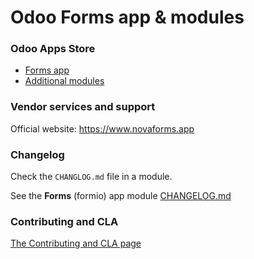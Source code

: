 # Odoo Forms app & modules

### Odoo Apps Store

- [Forms app](https://apps.odoo.com/apps/modules/18.0/formio)
- [Additional modules](https://apps.odoo.com/apps/modules/browse?series=18.0&search=formio&author=Nova+Code)

### Vendor services and support

Official website: https://www.novaforms.app

### Changelog

Check the `CHANGLOG.md` file in a module.

See the **Forms** (formio) app module [CHANGELOG.md](https://github.com/novacode-nl/odoo-formio/blob/18.0/formio/CHANGELOG.md)

### Contributing and CLA

[The Contributing and CLA page](https://github.com/novacode-nl/odoo-formio/wiki/Contributing-and-CLA)
